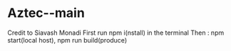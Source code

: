 # Aztec--main
Credit to Siavash Monadi
First run npm i(nstall) in the terminal
Then : npm start(local host), npm run build(produce)
